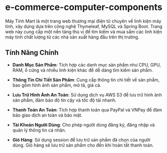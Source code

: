 # e-commerce-computer-components

Máy Tính Mart là một trang web thương mại điện tử chuyên về linh kiện máy tính, xây dựng dựa trên công nghệ Thymeleaf, MySQL và Spring Boot. Trang web này cung cấp một nền tảng thú vị để tìm kiếm và mua sắm các linh kiện máy tính chất lượng từ các nhà sản xuất hàng đầu trên thị trường.

## Tính Năng Chính

- **Danh Mục Sản Phẩm**: Tích hợp các danh mục sản phẩm như CPU, GPU, RAM, ổ cứng và nhiều linh kiện khác để dễ dàng tìm kiếm sản phẩm.

- **Thông Tin Chi Tiết Sản Phẩm**: Cung cấp thông tin chi tiết về sản phẩm, bao gồm hình ảnh sản phẩm, mô tả, giá cả.

- **Lưu Trữ Hình Ảnh An Toàn**: Sử dụng dịch vụ AWS S3 để lưu trữ hình ảnh sản phẩm, đảm bảo độ tin cậy và tốc độ tải nhanh.

- **Thanh Toán An Toàn**: Tích hợp thanh toán qua PayPal và VNPay để đảm bảo giao dịch an toàn và bảo mật.

- **Tài Khoản Người Dùng**: Cho phép người dùng đăng ký, đăng nhập và quản lý thông tin cá nhân.

- **Giỏ Hàng**: Sử dụng session để lưu trữ sản phẩm đã chọn của người dùng. Giỏ hàng sẽ lưu trữ sản phẩm cho đến khi hoàn tất thanh toán.
